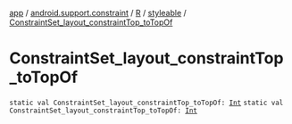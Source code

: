 [app](../../../index.md) / [android.support.constraint](../../index.md) / [R](../index.md) / [styleable](index.md) / [ConstraintSet_layout_constraintTop_toTopOf](.)

# ConstraintSet_layout_constraintTop_toTopOf

`static val ConstraintSet_layout_constraintTop_toTopOf: `[`Int`](https://kotlinlang.org/api/latest/jvm/stdlib/kotlin/-int/index.html)
`static val ConstraintSet_layout_constraintTop_toTopOf: `[`Int`](https://kotlinlang.org/api/latest/jvm/stdlib/kotlin/-int/index.html)